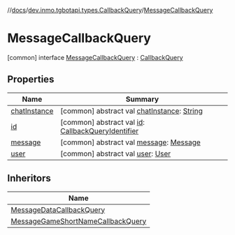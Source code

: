 //[docs](../../../index.md)/[dev.inmo.tgbotapi.types.CallbackQuery](../index.md)/[MessageCallbackQuery](index.md)



# MessageCallbackQuery  
 [common] interface [MessageCallbackQuery](index.md) : [CallbackQuery](../-callback-query/index.md)   


## Properties  
  
|  Name |  Summary | 
|---|---|
| <a name="dev.inmo.tgbotapi.types.CallbackQuery/MessageCallbackQuery/chatInstance/#/PointingToDeclaration/"></a>[chatInstance](index.md#%5Bdev.inmo.tgbotapi.types.CallbackQuery%2FMessageCallbackQuery%2FchatInstance%2F%23%2FPointingToDeclaration%2F%5D%2FProperties%2F625018081)| <a name="dev.inmo.tgbotapi.types.CallbackQuery/MessageCallbackQuery/chatInstance/#/PointingToDeclaration/"></a> [common] abstract val [chatInstance](index.md#%5Bdev.inmo.tgbotapi.types.CallbackQuery%2FMessageCallbackQuery%2FchatInstance%2F%23%2FPointingToDeclaration%2F%5D%2FProperties%2F625018081): [String](https://kotlinlang.org/api/latest/jvm/stdlib/kotlin/-string/index.html)   <br>|
| <a name="dev.inmo.tgbotapi.types.CallbackQuery/MessageCallbackQuery/id/#/PointingToDeclaration/"></a>[id](index.md#%5Bdev.inmo.tgbotapi.types.CallbackQuery%2FMessageCallbackQuery%2Fid%2F%23%2FPointingToDeclaration%2F%5D%2FProperties%2F625018081)| <a name="dev.inmo.tgbotapi.types.CallbackQuery/MessageCallbackQuery/id/#/PointingToDeclaration/"></a> [common] abstract val [id](index.md#%5Bdev.inmo.tgbotapi.types.CallbackQuery%2FMessageCallbackQuery%2Fid%2F%23%2FPointingToDeclaration%2F%5D%2FProperties%2F625018081): [CallbackQueryIdentifier](../../dev.inmo.tgbotapi.types/index.md#%5Bdev.inmo.tgbotapi.types%2FCallbackQueryIdentifier%2F%2F%2FPointingToDeclaration%2F%5D%2FClasslikes%2F625018081)   <br>|
| <a name="dev.inmo.tgbotapi.types.CallbackQuery/MessageCallbackQuery/message/#/PointingToDeclaration/"></a>[message](message.md)| <a name="dev.inmo.tgbotapi.types.CallbackQuery/MessageCallbackQuery/message/#/PointingToDeclaration/"></a> [common] abstract val [message](message.md): [Message](../../dev.inmo.tgbotapi.types.message.abstracts/-message/index.md)   <br>|
| <a name="dev.inmo.tgbotapi.types.CallbackQuery/MessageCallbackQuery/user/#/PointingToDeclaration/"></a>[user](index.md#%5Bdev.inmo.tgbotapi.types.CallbackQuery%2FMessageCallbackQuery%2Fuser%2F%23%2FPointingToDeclaration%2F%5D%2FProperties%2F625018081)| <a name="dev.inmo.tgbotapi.types.CallbackQuery/MessageCallbackQuery/user/#/PointingToDeclaration/"></a> [common] abstract val [user](index.md#%5Bdev.inmo.tgbotapi.types.CallbackQuery%2FMessageCallbackQuery%2Fuser%2F%23%2FPointingToDeclaration%2F%5D%2FProperties%2F625018081): [User](../../dev.inmo.tgbotapi.types/-user/index.md)   <br>|


## Inheritors  
  
|  Name | 
|---|
| <a name="dev.inmo.tgbotapi.types.CallbackQuery/MessageDataCallbackQuery///PointingToDeclaration/"></a>[MessageDataCallbackQuery](../-message-data-callback-query/index.md)|
| <a name="dev.inmo.tgbotapi.types.CallbackQuery/MessageGameShortNameCallbackQuery///PointingToDeclaration/"></a>[MessageGameShortNameCallbackQuery](../-message-game-short-name-callback-query/index.md)|

